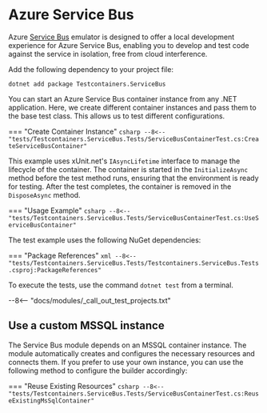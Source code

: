 # Azure Service Bus

Azure [Service Bus](https://learn.microsoft.com/en-us/azure/service-bus-messaging/overview-emulator) emulator⁠ is designed to offer a local development experience for Azure Service Bus⁠, enabling you to develop and test code against the service in isolation, free from cloud interference.

Add the following dependency to your project file:

```shell title="NuGet"
dotnet add package Testcontainers.ServiceBus
```

You can start an Azure Service Bus container instance from any .NET application. Here, we create different container instances and pass them to the base test class. This allows us to test different configurations.

=== "Create Container Instance"
    ```csharp
    --8<-- "tests/Testcontainers.ServiceBus.Tests/ServiceBusContainerTest.cs:CreateServiceBusContainer"
    ```

This example uses xUnit.net's `IAsyncLifetime` interface to manage the lifecycle of the container. The container is started in the `InitializeAsync` method before the test method runs, ensuring that the environment is ready for testing. After the test completes, the container is removed in the `DisposeAsync` method.

=== "Usage Example"
    ```csharp
    --8<-- "tests/Testcontainers.ServiceBus.Tests/ServiceBusContainerTest.cs:UseServiceBusContainer"
    ```

The test example uses the following NuGet dependencies:

=== "Package References"
    ```xml
    --8<-- "tests/Testcontainers.ServiceBus.Tests/Testcontainers.ServiceBus.Tests.csproj:PackageReferences"
    ```

To execute the tests, use the command `dotnet test` from a terminal.

--8<-- "docs/modules/_call_out_test_projects.txt"

## Use a custom MSSQL instance

The Service Bus module depends on an MSSQL container instance. The module automatically creates and configures the necessary resources and connects them. If you prefer to use your own instance, you can use the following method to configure the builder accordingly:

=== "Reuse Existing Resources"
    ```csharp
    --8<-- "tests/Testcontainers.ServiceBus.Tests/ServiceBusContainerTest.cs:ReuseExistingMsSqlContainer"
    ```